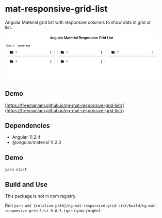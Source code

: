 # mat-responsive-grid-list

Angular Material grid list with responsive columns to show data in grid or list.

![Preview](preview.png)

## Demo
[https://freemanlam.github.io/ng-mat-responsive-grid-list/](https://freemanlam.github.io/ng-mat-responsive-grid-list/)

## Dependencies
- Angular 11.2.4
- @angular/material 11.2.3

## Demo
```yarn start```

## Build and Use
This package is not in npm registry.

Run ```yarn add {relative-path}/ng-mat-responsive-grid-list/build/ng-mat-responsive-grid-list-0.0.5.tgz``` in your project.

